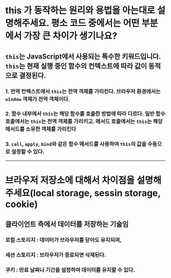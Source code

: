 # this 가 동작하는 원리와 용법을 아는대로 설명해주세요. 평소 코드 중에서는 어떤 부분에서 가장 큰 차이가 생기나요?

## `this`는 JavaScript에서 사용되는 특수한 키워드입니다. `this`는 현재 실행 중인 함수의 컨텍스트에 따라 값이 동적으로 결정된다.

### 1.  전역 컨텍스트에서 `this`는 전역 객체를 가리킨다. 브라우저 환경에서는 `window` 객체가 전역 객체이다.

### 2.  함수 내부에서 `this`는 해당 함수를 호출한 방법에 따라 다르다. 일반 함수 호출에서는 `this`는 전역 객체를 가리키고. 메서드 호출에서는 `this`는 해당 메서드를 소유한 객체를 가리킨다

### 3.  `call`, `apply`, `bind`와 같은 함수 메서드를 사용하여 `this`의 값을 수동으로 설정할 수 있다.

---

#    브라우저 저장소에 대해서 차이점을 설명해주세요(local storage, sessin storage, cookie)

## 클라이언트 측에서 데이터를 저장하는 기술임 

### 로컬 스토리지 :  데이터가 브라우저를 닫아도 유지되며, 
### 세션 스토리지 : 브라우저가 종료되면 삭제된다.
### 쿠키 : 만료 날짜나 기간을 설정하여 데이터를 유지할 수 있다.
